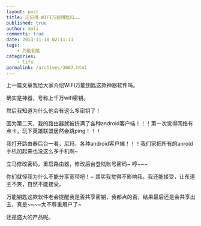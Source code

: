 ```yaml
---
layout: post
title: 还记得 WIFI万能钥匙吗……
published: true
author: moli
comments: true
date: 2013-11-18 02:11:11
tags:
    - 万能钥匙
categories:
    - life
permalink: /archives/3667.html
---
```

[][1]上一篇文章我给大家介绍WIFI万能钥匙这款神器软件吗。

确实是神器，号称上千万wifi密钥。

然后我知道为什么他会有这么多密钥了！

因为第二天，我的路由器就被挤满了各种android客户端！！！第一次觉得网络有点卡，玩下英雄联盟居然会跳ping！！！

我打开路由器后台一看，尼玛，各种android客户端！！！我们家把所有的anroid手机加起来也没这么多手机啊~

立马修改密码，重启路由器，修改后台登陆账号密码~ 哼~~~

你们就怪我为什么不能分享宽带吧！~ 其实我觉得不影响我，我还能接受，让东道主不爽，自然不能接受。

万能钥匙这款软件老会提醒我是否共享密钥，我都点的否，结果最后还是会共享出去，真是~~~~太不尊重用户了~

还是盛大的产品呢。

 [1]: http://img.huoxr.com/huoxr/2013/11/20131118144400.jpg
